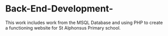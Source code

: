 # Back-End-Development-
This work includes work from the MSQL Database and using PHP to create a functioning website for St Alphonsus Primary school.
